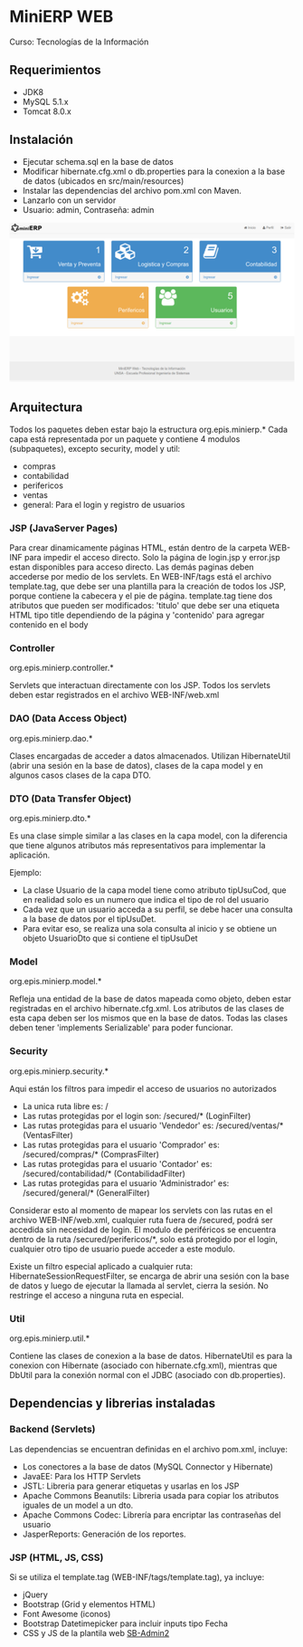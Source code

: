 # MiniERP WEB
Curso: Tecnologías de la Información

## Requerimientos

- JDK8
- MySQL 5.1.x
- Tomcat 8.0.x

## Instalación

- Ejecutar schema.sql en la base de datos
- Modificar hibernate.cfg.xml o db.properties para la conexion a la base de datos (ubicados en src/main/resources)
- Instalar las dependencias del archivo pom.xml con Maven.
- Lanzarlo con un servidor
- Usuario: admin, Contraseña: admin

![alt tag](screenshot.png)

## Arquitectura

Todos los paquetes deben estar bajo la estructura org.epis.minierp.*
Cada capa está representada por un paquete y contiene 4 modulos (subpaquetes), excepto security, model y util:

- compras
- contabilidad
- perifericos
- ventas
- general:  Para el login y registro de usuarios

### JSP (JavaServer Pages)

Para crear dinamicamente páginas HTML, están dentro de la carpeta WEB-INF para impedir el acceso directo.
Solo la página de login.jsp y error.jsp estan disponibles para acceso directo. Las demás paginas deben accederse por medio de los servlets.
En WEB-INF/tags está el archivo template.tag, que debe ser una plantilla para la creación de todos los JSP, porque contiene la cabecera y el pie de página.
template.tag tiene dos atributos que pueden ser modificados: 'titulo' que debe ser una etiqueta HTML tipo title dependiendo de la página y 'contenido' para agregar contenido en el body

### Controller

org.epis.minierp.controller.*

Servlets que interactuan directamente con los JSP. Todos los servlets deben estar registrados en el archivo WEB-INF/web.xml

### DAO (Data Access Object)

org.epis.minierp.dao.*

Clases encargadas de acceder a datos almacenados. Utilizan HibernateUtil (abrir una sesión en la base de datos), clases de la capa model y en algunos casos clases de la capa DTO.

### DTO (Data Transfer Object)

org.epis.minierp.dto.*

Es una clase simple similar a las clases en la capa model, con la diferencia que tiene algunos atributos más representativos para implementar la aplicación.

Ejemplo:
- La clase Usuario de la capa model tiene como atributo tipUsuCod, que en realidad solo es un numero que indica el tipo de rol del usuario
- Cada vez que un usuario acceda a su perfil, se debe hacer una consulta a la base de datos por el tipUsuDet.
- Para evitar eso, se realiza una sola consulta al inicio y se obtiene un objeto UsuarioDto que si contiene el tipUsuDet

### Model

org.epis.minierp.model.*

Refleja una entidad de la base de datos mapeada como objeto, deben estar registradas en el archivo hibernate.cfg.xml. Los atributos de las clases de esta capa deben ser los mismos que en la base de datos. Todas las clases deben tener 'implements Serializable' para poder funcionar.

### Security

org.epis.minierp.security.*

Aqui están los filtros para impedir el acceso de usuarios no autorizados

- La unica ruta libre es: /
- Las rutas protegidas por el login son: /secured/* (LoginFilter)
- Las rutas protegidas para el usuario 'Vendedor' es: /secured/ventas/* (VentasFilter)
- Las rutas protegidas para el usuario 'Comprador' es: /secured/compras/* (ComprasFilter)
- Las rutas protegidas para el usuario 'Contador' es: /secured/contabilidad/* (ContabilidadFilter)
- Las rutas protegidas para el usuario 'Administrador' es: /secured/general/* (GeneralFilter)

Considerar esto al momento de mapear los servlets con las rutas en el archivo WEB-INF/web.xml, cualquier ruta fuera de /secured, podrá ser accedida sin necesidad de login.
El modulo de periféricos se encuentra dentro de la ruta /secured/perifericos/*, solo está protegido por el login, cualquier otro tipo de usuario puede acceder a este modulo.

Existe un filtro especial aplicado a cualquier ruta: HibernateSessionRequestFilter, se encarga de abrir una sesión con la base de datos y luego de ejecutar la llamada al servlet, cierra la sesión. No restringe el acceso a ninguna ruta en especial.

### Util

org.epis.minierp.util.*

Contiene las clases de conexion a la base de datos. HibernateUtil es para la conexion con Hibernate (asociado con hibernate.cfg.xml), mientras que DbUtil para la conexión normal con el JDBC (asociado con db.properties).

## Dependencias y librerias instaladas

### Backend (Servlets)

Las dependencias se encuentran definidas en el archivo pom.xml, incluye:

- Los conectores a la base de datos (MySQL Connector y Hibernate)
- JavaEE: Para los HTTP Servlets
- JSTL: Libreria para generar etiquetas y usarlas en los JSP
- Apache Commons Beanutils: Libreria usada para copiar los atributos iguales de un model a un dto.
- Apache Commons Codec: Librería para encriptar las contraseñas del usuario
- JasperReports: Generación de los reportes.

### JSP (HTML, JS, CSS)

Si se utiliza el template.tag (WEB-INF/tags/template.tag), ya incluye:

- jQuery
- Bootstrap (Grid y elementos HTML)
- Font Awesome (iconos)
- Bootstrap Datetimepicker para incluir inputs tipo Fecha
- CSS y JS de la plantila web [SB-Admin2](https://startbootstrap.com/template-overviews/sb-admin-2/)
